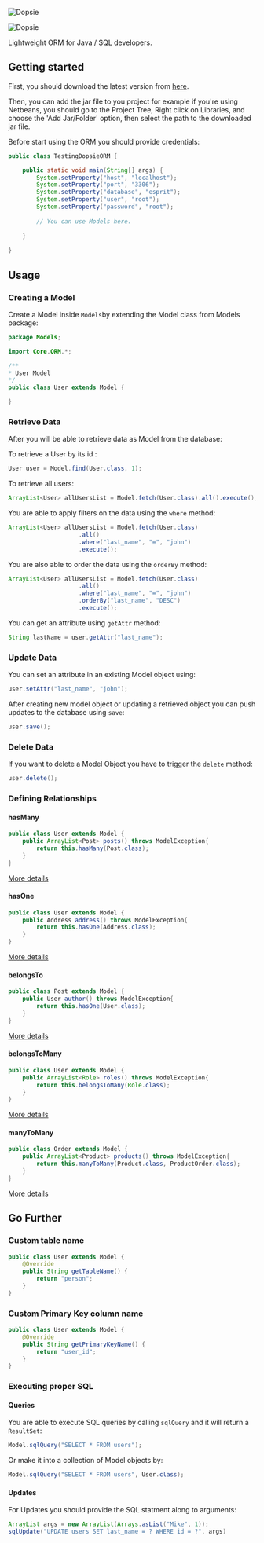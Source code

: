![Dopsie](https://circleci.com/gh/Dopsie/DopsieORM/tree/master.svg?style=shield&circle-token=:circle-token)

![Dopsie](https://i.imgur.com/6BTvfLq.png)

Lightweight ORM for Java / SQL developers.

## Getting started

First, you should download the latest version from [here](https://github.com/WassimKallel/DopsieORM/releases).

Then, you can add the jar file to you project for example if you're using Netbeans, you should go to the Project Tree, Right click on Libraries, and choose the 'Add Jar/Folder' option, then select the path to the downloaded jar file.

Before start using the ORM you should provide credentials:

```java
public class TestingDopsieORM {

    public static void main(String[] args) {
        System.setProperty("host", "localhost");
        System.setProperty("port", "3306");
        System.setProperty("database", "esprit");
        System.setProperty("user", "root");
        System.setProperty("password", "root");
        
        // You can use Models here.
       
    }
    
}

```

## Usage

### Creating a Model
Create a Model inside `Models`by extending the Model class from Models package:

```java
package Models;

import Core.ORM.*;

/**
* User Model
*/
public class User extends Model {

}
```

### Retrieve Data
After you will be able to retrieve data as Model from the database:

To retrieve a User by its id :

```java
User user = Model.find(User.class, 1);
```

To retrieve all users:

```java
ArrayList<User> allUsersList = Model.fetch(User.class).all().execute();
```

You are able to apply filters on the data using the `where` method:


```java
ArrayList<User> allUsersList = Model.fetch(User.class)
					.all()
					.where("last_name", "=", "john")
					.execute();
```

You are also able to order the data using the `orderBy` method:

```java
ArrayList<User> allUsersList = Model.fetch(User.class)
					.all()
					.where("last_name", "=", "john")
					.orderBy("last_name", "DESC")
					.execute();
```

You can get an attribute using `getAttr` method:

```java
String lastName = user.getAttr("last_name");
```

### Update Data
You can set an attribute in an existing Model object using:

```java
user.setAttr("last_name", "john");
```

After creating new model object or updating a retrieved object you can push updates to the database using `save`:

```java
user.save();
```


### Delete Data
If you want to delete a Model Object you have to trigger the `delete` method:

```java
user.delete();
```



### Defining Relationships


#### hasMany

```java
public class User extends Model {
    public ArrayList<Post> posts() throws ModelException{
        return this.hasMany(Post.class);
    }
}
```
[More details](https://wassimkallel.github.io/DopsieORM/Core/ORM/RelationalModel.html#hasMany-java.lang.Class-java.lang.String-)

#### hasOne

```java
public class User extends Model {
    public Address address() throws ModelException{
        return this.hasOne(Address.class);
    }
}
```

[More details](https://wassimkallel.github.io/DopsieORM/Core/ORM/RelationalModel.html#hasOne-java.lang.Class-)

#### belongsTo

```java
public class Post extends Model {
    public User author() throws ModelException{
        return this.hasOne(User.class);
    }
}
```
[More details](https://wassimkallel.github.io/DopsieORM/Core/ORM/RelationalModel.html#belongsTo-java.lang.Class-java.lang.String-)

#### belongsToMany
```java
public class User extends Model {
    public ArrayList<Role> roles() throws ModelException{
        return this.belongsToMany(Role.class);
    }
}
```
[More details](https://wassimkallel.github.io/DopsieORM/Core/ORM/RelationalModel.html#belongsToMany-java.lang.Class-java.lang.String-)

#### manyToMany

```java
public class Order extends Model {
    public ArrayList<Product> products() throws ModelException{
        return this.manyToMany(Product.class, ProductOrder.class);
    }
}
```
[More details](https://wassimkallel.github.io/DopsieORM/Core/ORM/RelationalModel.html#manyToMany-java.lang.Class-java.lang.Class-java.lang.String-java.lang.String-)


## Go Further
### Custom table name

```java
public class User extends Model {
    @Override
    public String getTableName() {
        return "person";
    }
}

```
### Custom Primary Key column name

```java
public class User extends Model {
    @Override
    public String getPrimaryKeyName() {
        return "user_id";
    }
}
```


### Executing proper SQL
#### Queries
You are able to execute SQL queries by calling `sqlQuery` and it will return a `ResultSet`:

```java
Model.sqlQuery("SELECT * FROM users");
```

Or make it into a collection of Model objects by:

```java
Model.sqlQuery("SELECT * FROM users", User.class);
```
#### Updates
For Updates you should provide the SQL statment along to arguments:

```java
ArrayList args = new ArrayList(Arrays.asList("Mike", 1));
sqlUpdate("UPDATE users SET last_name = ? WHERE id = ?", args)
```














